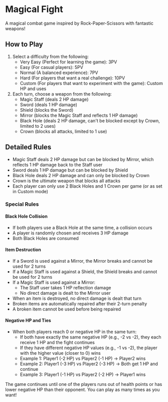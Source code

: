 # Magical Fight

A magical combat game inspired by Rock-Paper-Scissors with fantastic weapons!

## How to Play

1. Select a difficulty from the following:
   - Very Easy (Perfect for learning the game): 3PV
   - Easy (For casual players): 5PV
   - Normal (A balanced experience): 7PV
   - Hard (For players that want a real challenge): 10PV
   - Custom (For players that want to experiment with the game): Custom HP and uses
2. Each turn, choose a weapon from the following:
   - Magic Staff (deals 2 HP damage)
   - Sword (deals 1 HP damage)
   - Shield (blocks the Sword)
   - Mirror (blocks the Magic Staff and reflects 1 HP damage)
   - Black Hole (deals 2 HP damage, can't be blocked except by Crown, limited to 2 uses)
   - Crown (blocks all attacks, limited to 1 use)

## Detailed Rules

- Magic Staff deals 2 HP damage but can be blocked by Mirror, which reflects 1 HP damage back to the Staff user
- Sword deals 1 HP damage but can be blocked by Shield
- Black Hole deals 2 HP damage and can only be blocked by Crown
- Crown is the ultimate weapon that blocks all attacks
- Each player can only use 2 Black Holes and 1 Crown per game (or as set in Custom mode)

### Special Rules

#### Black Hole Collision
- If both players use a Black Hole at the same time, a collision occurs
- A player is randomly chosen and receives 3 HP damage
- Both Black Holes are consumed

#### Item Destruction
- If a Sword is used against a Mirror, the Mirror breaks and cannot be used for 2 turns
- If a Magic Staff is used against a Shield, the Shield breaks and cannot be used for 2 turns
- If a Magic Staff is used against a Mirror:
  - The Staff user takes 1 HP reflection damage
  - No direct damage is dealt to the Mirror user
- When an item is destroyed, no direct damage is dealt that turn
- Broken items are automatically repaired after their 2-turn penalty
- A broken item cannot be used before being repaired

#### Negative HP and Ties
- When both players reach 0 or negative HP in the same turn:
  - If both have exactly the same negative HP (e.g., -2 vs -2), they each receive 1 HP and the fight continues
  - If they have different negative HP values (e.g., -1 vs -2), the player with the higher value (closer to 0) wins
  - Example 1: Player1 (-2 HP) vs Player2 (-1 HP) → Player2 wins
  - Example 2: Player1 (-3 HP) vs Player2 (-3 HP) → Both get 1 HP and continue
  - Example 3: Player1 (-1 HP) vs Player2 (-2 HP) → Player1 wins

The game continues until one of the players runs out of health points or has lower negative HP than their opponent. You can play as many times as you want!